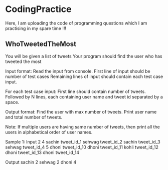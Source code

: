 # CodingPractice
Here, I am uploading the code of programming questions which I am practising in my spare time !!!

## WhoTweetedTheMost
You will be given a list of tweets
Your program should find the user who has tweeted the most

Input format:
Read the input from console.
First line of input should be number of test cases
Remaining lines of input should contain each test case input. 

For each test case input:
First line should contain number of tweets.
Followed by N lines, each containing user name and tweet id separated by a space.

Output format:
Find the user with max number of tweets. Print user name and total number of tweets.

Note:
If multiple users are having same number of tweets, then print all the users in alphabetical order of user names.

Sample 1:
Input 
2
4
sachin tweet_id_1
sehwag tweet_id_2
sachin tweet_id_3
sehwag tweet_id_4
5
dhoni tweet_id_10
dhoni tweet_id_11
kohli tweet_id_12
dhoni tweet_id_13
dhoni tweet_id_14

Output
sachin 2
sehwag 2
dhoni 4
